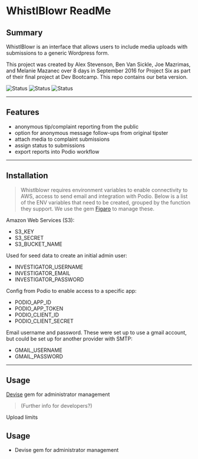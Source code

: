# WhistlBlowr ReadMe

## Summary

WhistlBlowr is an interface that allows users to include media uploads with submissions to a generic Wordpress form.

This project was created by Alex Stevenson, Ben Van Sickle, Joe Mazrimas, and Melanie Mazanec over 8 days in September 2016 for Project Six as part of their final project at Dev Bootcamp.  This repo contains our beta version.


![Status](https://img.shields.io/badge/Rails-ver_5.0-brightgreen.svg)
![Status](https://img.shields.io/badge/Ruby-ver_2.3.1-green.svg)
![Status](https://img.shields.io/packagist/l/doctrine/orm.svg)

----
## Features

* anonymous tip/complaint reporting from the public
* option for anonymous message follow-ups from original tipster
* attach media to complaint submissions
* assign status to submissions
* export reports into Podio workflow

----
## Installation

> Whistlblowr requires environment variables to enable connectivity to AWS, access to send email and integration with Podio. Below is a list of the ENV variables that need to be created, grouped by the function they support.  We use the gem [Figaro](https://github.com/laserlemon/figaro) to manage these.

Amazon Web Services (S3):

* S3_KEY
* S3_SECRET
* S3\_BUCKET_NAME

Used for seed data to create an initial admin user:

* INVESTIGATOR_USERNAME
* INVESTIGATOR_EMAIL
* INVESTIGATOR_PASSWORD

Config from Podio to enable access to a specific app:

* PODIO\_APP_ID
* PODIO\_APP_TOKEN
* PODIO\_CLIENT_ID
* PODIO\_CLIENT_SECRET

Email username and password. These were set up to use a gmail account, but could be set up for another provider with SMTP:

* GMAIL_USERNAME
* GMAIL_PASSWORD

----
## Usage

[Devise](https://github.com/plataformatec/devise) gem for administrator management
> (Further info for developers?)

Upload limits
>


## Usage

* Devise gem for administrator management

